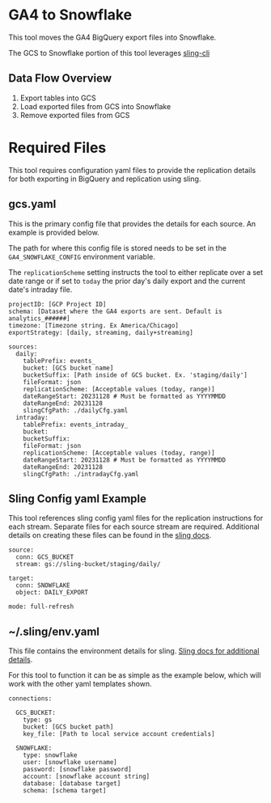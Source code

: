 # GA4 to Snowflake
This tool moves the GA4 BigQuery export files into Snowflake. 

The GCS to Snowflake portion of this tool leverages [sling-cli](https://github.com/slingdata-io/sling-cli)

## Data Flow Overview
1. Export tables into GCS
2. Load exported files from GCS into Snowflake
3. Remove exported files from GCS

# Required Files
This tool requires configuration yaml files to provide the replication details for both exporting in BigQuery and replication using sling.

## gcs.yaml
This is the primary config file that provides the details for each source. An example is provided below.

The path for where this config file is stored needs to be set in the `GA4_SNOWFLAKE_CONFIG` environment variable.

The `replicationScheme` setting instructs the tool to either replicate over a set date range or if set to `today` the prior day's daily export and the current date's intraday file.
```
projectID: [GCP Project ID]
schema: [Dataset where the GA4 exports are sent. Default is analytics_######]
timezone: [Timezone string. Ex America/Chicago]
exportStrategy: [daily, streaming, daily+streaming]

sources:
  daily:
    tablePrefix: events_
    bucket: [GCS bucket name]
    bucketSuffix: [Path inside of GCS bucket. Ex. 'staging/daily']
    fileFormat: json
    replicationScheme: [Acceptable values (today, range)]
    dateRangeStart: 20231128 # Must be formatted as YYYYMMDD
    dateRangeEnd: 20231128
    slingCfgPath: ./dailyCfg.yaml
  intraday:
    tablePrefix: events_intraday_
    bucket: 
    bucketSuffix: 
    fileFormat: json
    replicationScheme: [Acceptable values (today, range)]
    dateRangeStart: 20231128 # Must be formatted as YYYYMMDD
    dateRangeEnd: 20231128
    slingCfgPath: ./intradayCfg.yaml
```

## Sling Config yaml Example
This tool references sling config yaml files for the replication instructions for each stream.
Separate files for each source stream are required. Additional details on creating these files can be found in the [sling docs](https://docs.slingdata.io/sling-cli/running-tasks).

```
source:
  conn: GCS_BUCKET
  stream: gs://sling-bucket/staging/daily/

target:
  conn: SNOWFLAKE
  object: DAILY_EXPORT

mode: full-refresh
```

## ~/.sling/env.yaml
This file contains the environment details for sling. [Sling docs for additional details](https://docs.slingdata.io/sling-cli/environment#sling-env-file-env.yaml).

For this tool to function it can be as simple as the example below, which will work with the other yaml templates shown.
```
connections:

  GCS_BUCKET:
    type: gs
    bucket: [GCS bucket path]
    key_file: [Path to local service account credentials]

  SNOWFLAKE:
    type: snowflake
    user: [snowflake username]
    password: [snowflake password]
    account: [snowflake account string]
    database: [database target]
    schema: [schema target]
```
